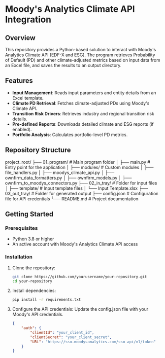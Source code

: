 # Moody's Analytics Climate API Integration

## Overview
This repository provides a Python-based solution to interact with Moody's Analytics Climate API (EDF-X and ESG). The program retrieves Probability of Default (PD) and other climate-adjusted metrics based on input data from an Excel file, and saves the results to an output directory.

## Features
- **Input Management**: Reads input parameters and entity details from an Excel template.
- **Climate PD Retrieval**: Fetches climate-adjusted PDs using Moody's Climate API.
- **Transition Risk Drivers**: Retrieves industry and regional transition risk details.
- **Pre-defined Reports**: Downloads detailed climate and ESG reports (if enabled).
- **Portfolio Analysis**: Calculates portfolio-level PD metrics.

## Repository Structure
project_root/
├── 01_program/                            # Main program folder 
│   ├── main.py                            # Entry point for the application 
│   ├── modules/                           # Custom modules 
│   ├── file_handlers.py 
│   ├── moodys_climate_api.py 
│   ├── ownfirm_data_formatters.py 
│   ├── ownfirm_models.py 
│   ├── ownfirm_to_moodys_connectors.py 
├── 02_in_tray/                            # Folder for input files 
│   ├── template/                          # Input template files 
│   └── Input Template.xlsx 
├── 03_out_tray/                           # Folder for generated output 
├── config.json                            # Configuration file for API credentials 
└── README.md # Project documentation

## Getting Started

### Prerequisites
- Python 3.8 or higher
- An active account with Moody's Analytics Climate API access

### Installation
1. Clone the repository:
   ```bash
   git clone https://github.com/yourusername/your-repository.git
   cd your-repository

2. Install dependencies:
   ```bash
   pip install -r requirements.txt

3. Configure the API credentials:
Update the config.json file with your Moody's API credentials.
   ```json
   {
       "auth": {
           "clientId": "your_client_id",
           "clientSecret": "your_client_secret",
           "URL": "https://sso.moodysanalytics.com/sso-api/v1/token"
       }
   }
